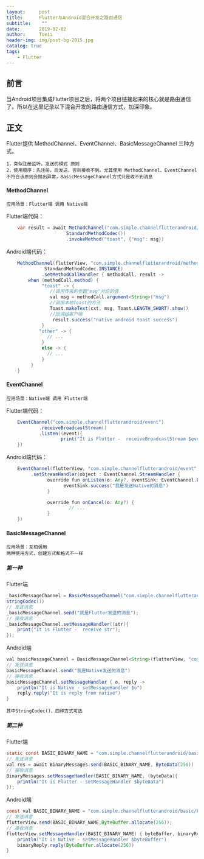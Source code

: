 ```yaml
---
layout:     post
title:      Flutter与Android混合开发之路由通信
subtitle:    ""
date:       2019-02-02
author:     Toeii
header-img: img/post-bg-2015.jpg
catalog: true
tags:
    - Flutter
---
```


## 前言
当Android项目集成Flutter项目之后，将两个项目链接起来的核心就是路由通信了。所以在这里记录以下混合开发的路由通信方式，加深印象。

## 正文
Flutter提供 MethodChannel、EventChannel、BasicMessageChannel 三种方式。

    1，类似注册监听，发送的模式 原则
    2，使用顺序：先注册，后发送，否则接收不到。尤其使用 MethodChannel、EventChannel 不符合该原则会抛出异常，BasicMessageChannel方式只是收不到消息

#### MethodChannel
    应用场景：Flutter端 调用 Native端

Flutter端代码：

```java
    var result = await MethodChannel("com.simple.channelflutterandroid/method", 
                      StandardMethodCodec())
                      .invokeMethod("toast", {"msg": msg})
```

Android端代码：

```java
    MethodChannel(flutterView, "com.simple.channelflutterandroid/method",
              StandardMethodCodec.INSTANCE)
             .setMethodCallHandler { methodCall, result ->
        when (methodCall.method) {
             "toast" -> {
                //调用传来的参数"msg"对应的值
                val msg = methodCall.argument<String>("msg")
                //调用本地Toast的方法
                Toast.makeText(cxt, msg, Toast.LENGTH_SHORT).show()
                //回调给客户端
                 result.success("native android toast success")
             }
            "other" -> {
               // ...
             }
             else -> {
               // ...
             }
         }
    }
```

#### EventChannel
    应用场景：Native端 调用 Flutter端

Flutter端代码：

```java
    EventChannel("com.simple.channelflutterandroid/event")
            .receiveBroadcastStream()
            .listen((event){
                    print("It is Flutter -  receiveBroadcastStream $event");
    })
```

Android端代码：

```java
    EventChannel(flutterView, "com.simple.channelflutterandroid/event")
         .setStreamHandler(object : EventChannel.StreamHandler {
               override fun onListen(o: Any?, eventSink: EventChannel.EventSink) {
                     eventSink.success("我是发送Native的消息")
               }

               override fun onCancel(o: Any?) {
                       // ...
               }
    })
```

#### BasicMessageChannel
    应用场景：互相调用
    两种使用方式，创建方式和格式不一样

##### 第一种
Flutter端

```java
_basicMessageChannel = BasicMessageChannel("com.simple.channelflutterandroid/basic", 
stringCodec())
// 发送消息
_basicMessageChannel.send("我是Flutter发送的消息");
// 接收消息
_basicMessageChannel.setMessageHandler((str){
    print("It is Flutter -  receive str");
});
```

Android端

```java
val basicMessageChannel = BasicMessageChannel<String>(flutterView, "com.simple.channelflutterandroid/basic", StringCodec.INSTANCE)
// 发送消息
basicMessageChannel.send("我是Native发送的消息")
// 接收消息
basicMessageChannel.setMessageHandler { o, reply ->
    println("It is Native - setMessageHandler $o")
    reply.reply("It is reply from native")
}
```

    其中StringCodec()，四种方式可选

##### 第二种

Flutter端

```java
static const BASIC_BINARY_NAME = "com.simple.channelflutterandroid/basic/binary";
// 发送消息
val res = await BinaryMessages.send(BASIC_BINARY_NAME, ByteData(256))
// 接收消息
BinaryMessages.setMessageHandler(BASIC_BINARY_NAME, (byteData){
    println("It is Flutter - setMessageHandler $byteData")
});
```

Android端

```java
const val BASIC_BINARY_NAME = "com.simple.channelflutterandroid/basic/binary"
// 发送消息
flutterView.send(BASIC_BINARY_NAME,ByteBuffer.allocate(256));
// 接收消息
flutterView.setMessageHandler(BASIC_BINARY_NAME) { byteBuffer, binaryReply ->
    println("It is Native - setMessageHandler $byteBuffer")
    binaryReply.reply(ByteBuffer.allocate(256))
}
```




